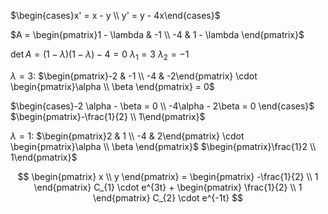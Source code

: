 
$\begin{cases}x' = x - y \\ y' = y - 4x\end{cases}$

$A = \begin{pmatrix}1 - \lambda & -1 \\ -4 & 1 - \lambda \end{pmatrix}$

$\det A = (1 - \lambda)(1-\lambda) - 4 = 0$
$\lambda_{1} = 3$
$\lambda_{2} = -1$

$\lambda = {3}:$
$\begin{pmatrix}-2 & -1 \\ -4 & -2\end{pmatrix} \cdot \begin{pmatrix}\alpha \\ \beta \end{pmatrix} = 0$

$\begin{cases}-2 \alpha - \beta = 0 \\ -4\alpha - 2\beta = 0 \end{cases}$
$\begin{pmatrix}-\frac{1}{2} \\ 1\end{pmatrix}$

$\lambda = 1:$
$\begin{pmatrix}2 & 1 \\ -4 & 2\end{pmatrix} \cdot \begin{pmatrix}\alpha \\ \beta \end{pmatrix}$
$\begin{pmatrix}\frac{1}2 \\ 1\end{pmatrix}$

$$
\begin{pmatrix}
x \\
y 
\end{pmatrix} = \begin{pmatrix}
-\frac{1}{2} \\
1
\end{pmatrix} C_{1} \cdot e^{3t} + \begin{pmatrix}
\frac{1}{2} \\
1
\end{pmatrix} C_{2} \cdot e^{-1t}
$$



